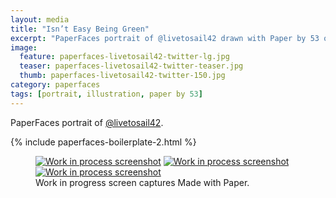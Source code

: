```yaml
---
layout: media
title: "Isn’t Easy Being Green"
excerpt: "PaperFaces portrait of @livetosail42 drawn with Paper by 53 on an iPad."
image: 
  feature: paperfaces-livetosail42-twitter-lg.jpg
  teaser: paperfaces-livetosail42-twitter-teaser.jpg
  thumb: paperfaces-livetosail42-twitter-150.jpg
category: paperfaces
tags: [portrait, illustration, paper by 53]
---
```


PaperFaces portrait of [@livetosail42](http://twitter.com/livetosail42).

{% include paperfaces-boilerplate-2.html %}

<figure class="third">
  <a href="{{ site.url }}/images/paperfaces-livetosail42-process-1-lg.jpg"><img src="{{ site.url }}/images/paperfaces-livetosail42-process-1-600.jpg" alt="Work in process screenshot"></a>
  <a href="{{ site.url }}/images/paperfaces-livetosail42-process-2-lg.jpg"><img src="{{ site.url }}/images/paperfaces-livetosail42-process-2-600.jpg" alt="Work in process screenshot"></a>
  <a href="{{ site.url }}/images/paperfaces-livetosail42-process-3-lg.jpg"><img src="{{ site.url }}/images/paperfaces-livetosail42-process-3-600.jpg" alt="Work in process screenshot"></a>
  <figcaption>Work in progress screen captures Made with Paper.</figcaption>
</figure>